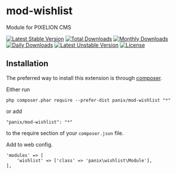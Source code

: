 mod-wishlist
===========
Module for PIXELION CMS

[![Latest Stable Version](https://poser.pugx.org/panix/mod-wishlist/v/stable)](https://packagist.org/packages/panix/mod-wishlist) [![Total Downloads](https://poser.pugx.org/panix/mod-wishlist/downloads)](https://packagist.org/packages/panix/mod-wishlist) [![Monthly Downloads](https://poser.pugx.org/panix/mod-wishlist/d/monthly)](https://packagist.org/packages/panix/mod-wishlist) [![Daily Downloads](https://poser.pugx.org/panix/mod-wishlist/d/daily)](https://packagist.org/packages/panix/mod-wishlist) [![Latest Unstable Version](https://poser.pugx.org/panix/mod-wishlist/v/unstable)](https://packagist.org/packages/panix/mod-wishlist) [![License](https://poser.pugx.org/panix/mod-wishlist/license)](https://packagist.org/packages/panix/mod-wishlist)


Installation
------------

The preferred way to install this extension is through [composer](http://getcomposer.org/download/).

Either run

```
php composer.phar require --prefer-dist panix/mod-wishlist "*"
```

or add

```
"panix/mod-wishlist": "*"
```

to the require section of your `composer.json` file.

Add to web config.
```
'modules' => [
    'wishlist' => ['class' => 'panix\wishlist\Module'],
],

